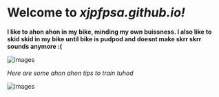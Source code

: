 # Welcome to *xjpfpsa.github.io!*
**I like to ahon ahon in my bike, minding my own buissness. I also like to skid skid in my bike until bike is pudpod and doesnt make skrr skrr sounds anymore :(**

![images](https://user-images.githubusercontent.com/118147500/202056203-aa9fad85-c77a-45fc-8461-bdddc005fc06.png)

*Here are some ahon ahon tips to train tuhod*

![images](https://www.google.com/imgres?imgurl=https%3A%2F%2Fupload.wikimedia.org%2Fwikipedia%2Fcommons%2Ff%2Ff1%2F2ChocolateChipCookies.jpg&imgrefurl=https%3A%2F%2Fen.wikipedia.org%2Fwiki%2FCookie&tbnid=_OvsYnHa2NG4gM&vet=12ahUKEwiknN71k7T7AhUPBaYKHS8YCYgQMygAegUIARCHAg..i&docid=699_amATzlc78M&w=3835&h=2558&q=cookie&ved=2ahUKEwiknN71k7T7AhUPBaYKHS8YCYgQMygAegUIARCHAg)		



